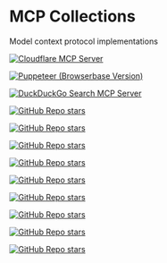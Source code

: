 # MCP Collections
Model context protocol implementations

[![Cloudflare MCP Server](https://img.shields.io/github/stars/cloudflare/mcp-server-cloudflare?style=social&label=Cloudflare%20MCP%20Server)](https://github.com/cloudflare/mcp-server-cloudflare)

[![Puppeteer (Browserbase Version)](https://img.shields.io/github/stars/browserbase/browserbase-servers?style=social&label=Puppeteer%20%28Browserbase%20Version%29)](https://github.com/browserbase/browserbase-servers/tree/main/src/puppeteer)

[![DuckDuckGo Search MCP Server](https://img.shields.io/github/stars/kiendoantrung/ddg-server?style=social&label=ddg-server)](https://github.com/kiendoantrung/ddg-server)


[![GitHub Repo stars](https://img.shields.io/github/stars/anaisbetts/mcp-youtube?style=social&label=mcp-youtube)](https://github.com/anaisbetts/mcp-youtube)

[![GitHub Repo stars](https://img.shields.io/github/stars/kennethnym/claude-prompt-manager?style=social&label=claude-prompt-manager)](https://github.com/kennethnym/claude-prompt-manager)

[![GitHub Repo stars](https://img.shields.io/github/stars/syedazharmbnr1/ClaudeMCPServer?style=social&label=ClaudeMCPServer)](https://github.com/syedazharmbnr1/ClaudeMCPServer)

[![GitHub Repo stars](https://img.shields.io/github/stars/pierrebrunelle/mcp-server-openai?style=social&label=mcp-server-openai)](https://github.com/pierrebrunelle/mcp-server-openai)

[![GitHub Repo stars](https://img.shields.io/github/stars/hdresearch/mcp-shell?style=social&label=mcp-shell)](https://github.com/hdresearch/mcp-shell)

[![GitHub Repo stars](https://img.shields.io/github/stars/MarkusPfundstein/mcp-obsidian?style=social&label=mcp-obsidian)](https://github.com/MarkusPfundstein/mcp-obsidian)

[![GitHub Repo stars](https://img.shields.io/github/stars/philgei/mcp_server_filesystem?style=social&label=mcp_server_filesystem)](https://github.com/philgei/mcp_server_filesystem)

[![GitHub Repo stars](https://img.shields.io/github/stars/blazickjp/arxiv-mcp-server?style=social&label=arxiv-mcp-server)](https://github.com/blazickjp/arxiv-mcp-server)

[![GitHub Repo stars](https://img.shields.io/github/stars/rusiaaman/wcgw?style=social&label=wcgw)](https://github.com/rusiaaman/wcgw)
